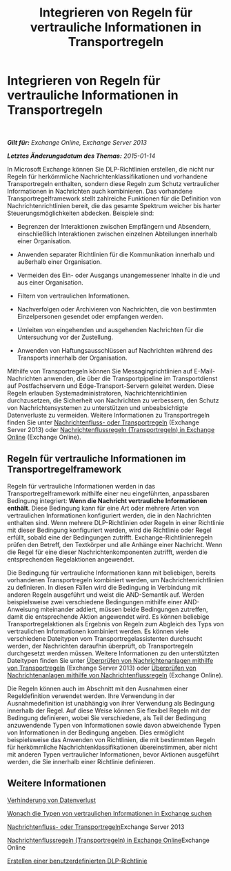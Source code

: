 ﻿---
title: 'Integrieren von Regeln für vertrauliche Informationen in Transportregeln'
TOCTitle: Integrieren von Regeln für vertrauliche Informationen in Transportregeln
ms:assetid: feb014a7-89dd-4f2d-a06d-52806ce435d4
ms:mtpsurl: https://technet.microsoft.com/de-de/library/JJ150583(v=EXCHG.150)
ms:contentKeyID: 50474916
ms.date: 04/24/2018
mtps_version: v=EXCHG.150
ms.translationtype: HT
---

# Integrieren von Regeln für vertrauliche Informationen in Transportregeln

 

_**Gilt für:** Exchange Online, Exchange Server 2013_

_**Letztes Änderungsdatum des Themas:** 2015-01-14_

In Microsoft Exchange können Sie DLP-Richtlinien erstellen, die nicht nur Regeln für herkömmliche Nachrichtenklassifikationen und vorhandene Transportregeln enthalten, sondern diese Regeln zum Schutz vertraulicher Informationen in Nachrichten auch kombinieren. Das vorhandene Transportregelframework stellt zahlreiche Funktionen für die Definition von Nachrichtenrichtlinien bereit, die das gesamte Spektrum weicher bis harter Steuerungsmöglichkeiten abdecken. Beispiele sind:

  - Begrenzen der Interaktionen zwischen Empfängern und Absendern, einschließlich Interaktionen zwischen einzelnen Abteilungen innerhalb einer Organisation.

  - Anwenden separater Richtlinien für die Kommunikation innerhalb und außerhalb einer Organisation.

  - Vermeiden des Ein- oder Ausgangs unangemessener Inhalte in die und aus einer Organisation.

  - Filtern von vertraulichen Informationen.

  - Nachverfolgen oder Archivieren von Nachrichten, die von bestimmten Einzelpersonen gesendet oder empfangen werden.

  - Umleiten von eingehenden und ausgehenden Nachrichten für die Untersuchung vor der Zustellung.

  - Anwenden von Haftungsausschlüssen auf Nachrichten während des Transports innerhalb der Organisation.

Mithilfe von Transportregeln können Sie Messagingrichtlinien auf E-Mail-Nachrichten anwenden, die über die Transportpipeline im Transportdienst auf Postfachservern und Edge-Transport-Servern geleitet werden. Diese Regeln erlauben Systemadministratoren, Nachrichtenrichtlinien durchzusetzen, die Sicherheit von Nachrichten zu verbessern, den Schutz von Nachrichtensystemen zu unterstützen und unbeabsichtigte Datenverluste zu vermeiden. Weitere Informationen zu Transportregeln finden Sie unter [Nachrichtenfluss- oder Transportregeln](mail-flow-rules-transport-rules-in-exchange-2013-exchange-2013-help.md) (Exchange Server 2013) oder [Nachrichtenflussregeln (Transportregeln) in Exchange Online](https://technet.microsoft.com/de-de/library/jj919238\(v=exchg.150\)) (Exchange Online).

## Regeln für vertrauliche Informationen im Transportregelframework

Regeln für vertrauliche Informationen werden in das Transportregelframework mithilfe einer neu eingeführten, anpassbaren Bedingung integriert: **Wenn die Nachricht vertrauliche Informationen enthält**. Diese Bedingung kann für eine Art oder mehrere Arten von vertraulichen Informationen konfiguriert werden, die in den Nachrichten enthalten sind. Wenn mehrere DLP-Richtlinien oder Regeln in einer Richtlinie mit dieser Bedingung konfiguriert werden, wird die Richtlinie oder Regel erfüllt, sobald eine der Bedingungen zutrifft. Exchange-Richtlinienregeln prüfen den Betreff, den Textkörper und alle Anhänge einer Nachricht. Wenn die Regel für eine dieser Nachrichtenkomponenten zutrifft, werden die entsprechenden Regelaktionen angewendet.

Die Bedingung für vertrauliche Informationen kann mit beliebigen, bereits vorhandenen Transportregeln kombiniert werden, um Nachrichtenrichtlinien zu definieren. In diesen Fällen wird die Bedingung in Verbindung mit anderen Regeln ausgeführt und weist die AND-Semantik auf. Werden beispielsweise zwei verschiedene Bedingungen mithilfe einer AND-Anweisung miteinander addiert, müssen beide Bedingungen zutreffen, damit die entsprechende Aktion angewendet wird. Es können beliebige Transportregelaktionen als Ergebnis von Regeln zum Abgleich des Typs von vertraulichen Informationen kombiniert werden. Es können viele verschiedene Dateitypen vom Transportregelassistenten durchsucht werden, der Nachrichten daraufhin überprüft, ob Transportregeln durchgesetzt werden müssen. Weitere Informationen zu den unterstützten Dateitypen finden Sie unter [Überprüfen von Nachrichtenanlagen mithilfe von Transportregeln](use-transport-rules-to-inspect-message-attachments-exchange-2013-help.md) (Exchange Server 2013) oder [Überprüfen von Nachrichtenanlagen mithilfe von Nachrichtenflussregeln](https://technet.microsoft.com/de-de/library/jj919236\(v=exchg.150\)) (Exchange Online).

Die Regeln können auch im Abschnitt mit den Ausnahmen einer Regeldefinition verwendet werden. Ihre Verwendung in der Ausnahmedefinition ist unabhängig von ihrer Verwendung als Bedingung innerhalb der Regel. Auf diese Weise können Sie flexibel Regeln mit der Bedingung definieren, wobei Sie verschiedene, als Teil der Bedingung anzuwendende Typen von Informationen sowie davon abweichende Typen von Informationen in der Bedingung angeben. Dies ermöglicht beispielsweise das Anwenden von Richtlinien, die mit bestimmten Regeln für herkömmliche Nachrichtenklassifikationen übereinstimmen, aber nicht mit anderen Typen vertraulicher Informationen, bevor Aktionen ausgeführt werden, die Sie innerhalb einer Richtlinie definieren.

## Weitere Informationen

[Verhinderung von Datenverlust](https://review.docs.microsoft.com/de-de/exchange/security-and-compliance/data-loss-prevention/data-loss-prevention)

[Wonach die Typen von vertraulichen Informationen in Exchange suchen](what-the-sensitive-information-types-in-exchange-look-for-exchange-online-help.md)

[Nachrichtenfluss- oder Transportregeln](mail-flow-rules-transport-rules-in-exchange-2013-exchange-2013-help.md)Exchange Server 2013

[Nachrichtenflussregeln (Transportregeln) in Exchange Online](https://technet.microsoft.com/de-de/library/jj919238\(v=exchg.150\))Exchange Online

[Erstellen einer benutzerdefinierten DLP-Richtlinie](create-a-custom-dlp-policy-exchange-2013-help.md)

